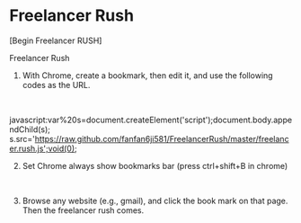 Freelancer Rush
=======

[Begin Freelancer RUSH]<br />


Freelancer Rush
<br/>

1. With Chrome, create a bookmark, then edit it, and use the following codes as the URL. 
<br/>

javascript:var%20s=document.createElement('script');document.body.appendChild(s);<br/>
s.src='https://raw.github.com/fanfan6ji581/FreelancerRush/master/freelancer.rush.js';void(0);
<br/>

2. Set Chrome always show bookmarks bar (press ctrl+shift+B in chrome)
<br/>

3. Browse any website (e.g., gmail), and click the book mark on that page. Then the freelancer rush comes. 
<br/>
